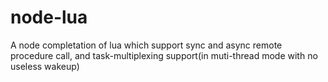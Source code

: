 # node-lua
A node completation of lua which support sync and async remote procedure call, and task-multiplexing support(in muti-thread mode with no useless wakeup)
